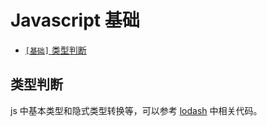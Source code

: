 # Javascript 基础

* [`[基础]` 类型判断](/sections/common.md#类型判断)


## 类型判断
js 中基本类型和隐式类型转换等，可以参考 [lodash](https://github.com/lodash/lodash) 中相关代码。 
